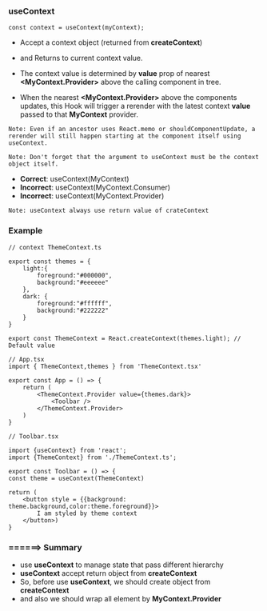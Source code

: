 ### useContext
```tsx
const context = useContext(myContext);
```
* Accept a context object (returned from **createContext**)
* and Returns to current context value.
* The context value is determined by **value** prop of nearest **<MyContext.Provider>** above the calling component in tree.

* When the nearest **<MyContext.Provider>** above the components updates, this Hook will trigger a rerender with the latest context **value** passed to that **MyContext** provider.

``
Note: Even if an ancestor uses React.memo or shouldComponentUpdate, a rerender will still happen starting at the component itself using useContext.
``

``
Note: Don't forget that the argument to useContext must be the context object itself.
``
* **Correct**: useContext(MyContext)
* **Incorrect**: useContext(MyContext.Consumer)
* **Incorrect**: useContext(MyContext.Provider)

``
Note: useContext always use return value of crateContext
``
### Example
```tsx
// context ThemeContext.ts

export const themes = {
    light:{
        foreground:"#000000",
        background:"#eeeeee"
    },
    dark: {
        foreground:"#ffffff",
        background:"#222222"
    }
}

export const ThemeContext = React.createContext(themes.light); // Default value

// App.tsx
import { ThemeContext,themes } from 'ThemeContext.tsx'

export const App = () => {
    return (
        <ThemeContext.Provider value={themes.dark}>
            <Toolbar />
        </ThemeContext.Provider>
    )
}

// Toolbar.tsx

import {useContext} from 'react';
import {ThemeContext} from './ThemeContext.ts';

export const Toolbar = () => {
const theme = useContext(ThemeContext)

return (
    <button style = {{background: theme.background,color:theme.foreground}}>
        I am styled by theme context
    </button>)
}
```

### ======>  Summary
* use **useContext** to manage state that pass different hierarchy
* **useContext** accept return object from **createContext**
* So, before use **useContext**, we should create object from **createContext**
* and also we should wrap all element by **MyContext.Provider**
